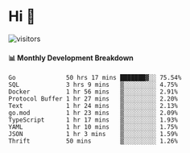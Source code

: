 # Hi 👋
 
![visitors](https://visitor-badge.glitch.me/badge?page_id=sorcererxw.sorcererx)

#### 📊 Monthly Development Breakdown

<!--START_SECTION:waka-->
```text
Go              50 hrs 17 mins ███████▓░░ 75.54%
SQL             3 hrs 9 mins   ▒░░░░░░░░░ 4.75%
Docker          1 hr 56 mins   ▒░░░░░░░░░ 2.91%
Protocol Buffer 1 hr 27 mins   ▒░░░░░░░░░ 2.20%
Text            1 hr 24 mins   ▒░░░░░░░░░ 2.13%
go.mod          1 hr 23 mins   ▒░░░░░░░░░ 2.09%
TypeScript      1 hr 17 mins   ▒░░░░░░░░░ 1.93%
YAML            1 hr 10 mins   ▒░░░░░░░░░ 1.75%
JSON            1 hr 3 mins    ▒░░░░░░░░░ 1.59%
Thrift          50 mins        ▒░░░░░░░░░ 1.26%
```
<!--END_SECTION:waka-->
